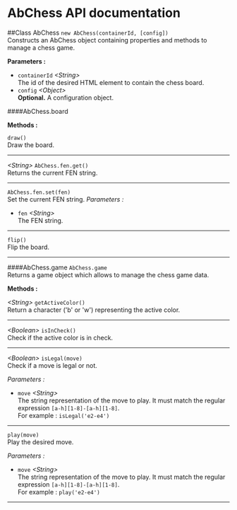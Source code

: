 # AbChess API documentation

##Class AbChess
<code>new AbChess(containerId, [config])</code>
<br>Constructs an AbChess object containing properties and methods to manage a chess game.

**Parameters :**
* <code>containerId</code> *\<String\>*
<br>The id of the desired HTML element to contain the chess board.
* <code>config</code> *\<Object\>*
<br>**Optional.** A configuration object.

####AbChess.board

**Methods :**

<code>draw()</code>
<br>Draw the board.
<hr>

*\<String\>* <code>AbChess.fen.get()</code>
<br>Returns the current FEN string.
<hr>

<code>AbChess.fen.set(fen)</code>
<br>Set the current FEN string.
*Parameters :*
* <code>fen</code> *\<String\>*
<br>The FEN string.
<hr>

<code>flip()</code>
<br>Flip the board.
<hr>

####AbChess.game
<code>AbChess.game</code>
<br>Returns a game object which allows to manage the chess game data.

**Methods :**

*\<String\>* <code>getActiveColor()</code>
<br>Return a character ('b' or 'w') representing the active color.

<hr>

*\<Boolean\>* <code>isInCheck()</code>
<br>Check if the active color is in check.

<hr>

*\<Boolean\>* <code>isLegal(move)</code>
<br>Check if a move is legal or not.

*Parameters :*
* <code>move</code> *\<String\>*
<br>The string representation of the move to play. It must match the regular expression <code>[a-h][1-8]-[a-h][1-8]</code>.
<br>For example : <code>isLegal('e2-e4')</code>

<hr>

<code>play(move)</code>
<br>Play the desired move.

*Parameters :*
* <code>move</code> *\<String\>*
<br>The string representation of the move to play. It must match the regular expression <code>[a-h][1-8]-[a-h][1-8]</code>.
<br>For example : <code>play('e2-e4')</code>

<hr>
